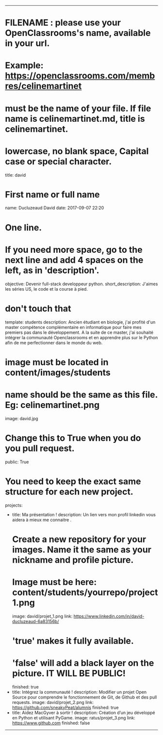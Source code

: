 ---

# FILENAME : please use your OpenClassrooms's name, available in your url.
# Example: https://openclassrooms.com/membres/celinemartinet
# must be the name of your file. If file name is celinemartinet.md, title is celinemartinet.
# lowercase, no blank space, Capital case or special character.
title: david

# First name or full name
name: Ducluzeaud David
date: 2017-09-07 22:20

# One line.
# If you need more space, go to the next line and add 4 spaces on the left, as in 'description'.
objective: Devenir full-stack developpeur python.
short_description: J'aimes les séries US, le code et la course à pied.

# don't touch that
template: students
description: 
    Ancien étudiant en biologie, j'ai profité d'un master compétence complémentaire 
    en informatique pour faire mes premiers pas dans le développement. A la suite de
    ce master, j'ai souhaité intégrer la communauté Openclassrooms et en apprendre
    plus sur le Python afin de me perfectionner dans le monde du web.

# image must be located in content/images/students
# name should be the same as this file. Eg: celinemartinet.png

image: david.jpg

# Change this to True when you do you pull request.
public: True

# You need to keep the exact same structure for each new project.
projects:
  - title: Ma présentation !
    description: Un lien vers mon profil linkedin vous aidera à mieux me connaitre .
    # Create a new repository for your images. Name it the same as your nickname and profile picture.
    # Image must be here: content/students/yourrepo/project1.png
    image: david/projet_1.png
    link: https://www.linkedin.com/in/david-ducluzeaud-6a83156b/
    # 'true' makes it fully available.
    # 'false' will add a black layer on the picture. IT WILL BE PUBLIC!
    finished: true
  - title: Intégrez la communauté !
    description: Modifier un projet Open Source pour comprendre le fonctionnement de Git, de Github et des pull requests.
    image: david/projet_2.png
    link: https://github.com/sneakyPeat/alumnis
    finished: true
  - title: Aidez MacGyver à sortir !
    description: Création d’un jeu développé en Python et utilisant PyGame.
    image: ratus/projet_3.png
    link: https://www.github.com
    finished: false
---